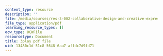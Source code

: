 ```yaml
---
content_type: resource
description: ''
file: /media/courses/res-3-002-collaborative-design-and-creative-expression-with-arduino-microcontrollers-january-iap-2017/13480c1d51c856486aa7affdc7d9fd71_ttuvXdZNcDM.pdf
file_type: application/pdf
learning_resource_types: []
ocw_type: OCWFile
resourcetype: Document
title: 3play pdf file
uid: 13480c1d-51c8-5648-6aa7-affdc7d9fd71
---
```

